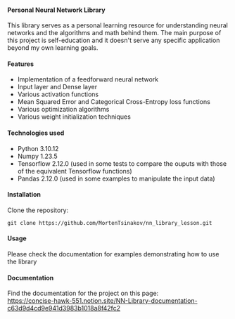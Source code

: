 #### Personal Neural Network Library

This library serves as a personal learning resource for understanding neural networks and the algorithms and math behind them. The main purpose of this project is self-education and it doesn't serve any specific application beyond my own learning goals.

#### Features

- Implementation of a feedforward neural network
- Input layer and Dense layer
- Various activation functions
- Mean Squared Error and Categorical Cross-Entropy loss functions
- Various optimization algorithms
- Various weight initialization techniques

#### Technologies used

- Python 3.10.12
- Numpy 1.23.5
- Tensorflow 2.12.0 (used in some tests to compare the ouputs with those of the equivalent Tensorflow functions)
- Pandas 2.12.0 (used in some examples to manipulate the input data)

#### Installation

Clone the repository:
```
git clone https://github.com/MortenTsinakov/nn_library_lesson.git
```

#### Usage

Please check the documentation for examples demonstrating how to use the library

#### Documentation

Find the documentation for the project on this page: <br>
https://concise-hawk-551.notion.site/NN-Library-documentation-c63d9d4cd9e941d3983b1018a8f42fc2
